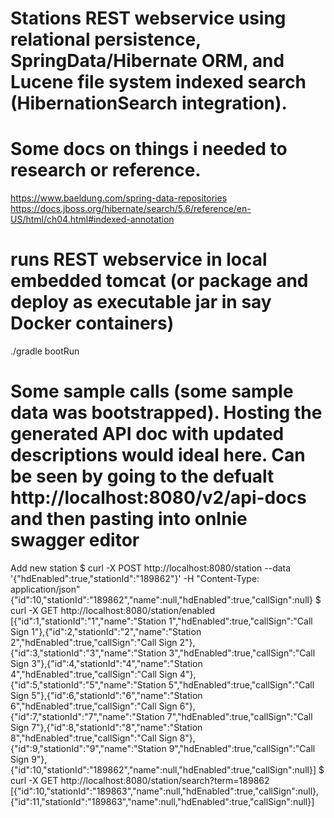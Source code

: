 # Stations REST webservice using relational persistence, SpringData/Hibernate ORM, and Lucene file system indexed search (HibernationSearch integration).

# Some docs on things i needed to research or reference.
https://www.baeldung.com/spring-data-repositories
https://docs.jboss.org/hibernate/search/5.6/reference/en-US/html/ch04.html#indexed-annotation

# runs REST webservice in local embedded tomcat (or package and deploy as executable jar in say Docker containers)
./gradle bootRun

# Some sample calls (some sample data was bootstrapped). Hosting the generated API doc with updated descriptions would ideal here. Can be seen by going to the defualt http://localhost:8080/v2/api-docs and then pasting into onlnie swagger editor
Add new station
$ curl -X POST http://localhost:8080/station --data '{"hdEnabled":true,"stationId":"189862"}' -H "Content-Type: application/json"
{"id":10,"stationId":"189862","name":null,"hdEnabled":true,"callSign":null}
$ curl -X GET http://localhost:8080/station/enabled
[{"id":1,"stationId":"1","name":"Station 1","hdEnabled":true,"callSign":"Call Sign 1"},{"id":2,"stationId":"2","name":"Station 2","hdEnabled":true,"callSign":"Call Sign 2"},{"id":3,"stationId":"3","name":"Station 3","hdEnabled":true,"callSign":"Call Sign 3"},{"id":4,"stationId":"4","name":"Station 4","hdEnabled":true,"callSign":"Call Sign 4"},{"id":5,"stationId":"5","name":"Station 5","hdEnabled":true,"callSign":"Call Sign 5"},{"id":6,"stationId":"6","name":"Station 6","hdEnabled":true,"callSign":"Call Sign 6"},{"id":7,"stationId":"7","name":"Station 7","hdEnabled":true,"callSign":"Call Sign 7"},{"id":8,"stationId":"8","name":"Station 8","hdEnabled":true,"callSign":"Call Sign 8"},{"id":9,"stationId":"9","name":"Station 9","hdEnabled":true,"callSign":"Call Sign 9"},{"id":10,"stationId":"189862","name":null,"hdEnabled":true,"callSign":null}]
$ curl -X GET http://localhost:8080/station/search?term=189862
[{"id":10,"stationId":"189863","name":null,"hdEnabled":true,"callSign":null},{"id":11,"stationId":"189863","name":null,"hdEnabled":true,"callSign":null}]
